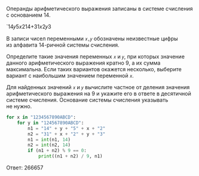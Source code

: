 Операнды арифметического выражения записаны в системе счисления с основанием 14.

`14𝑦5𝑥214+31𝑥2𝑦3

В записи чисел переменными `𝑥,𝑦` обозначены неизвестные цифры из алфавита 14-ричной системы счисления.

Определите такие значения переменных `𝑥` и `𝑦`, при которых значение данного арифметического выражения кратно 9, а их сумма максимальна. Если таких вариантов окажется несколько, выберите вариант с наибольшим значением переменной `𝑥`.

Для найденных значений `𝑥` и `𝑦` вычислите частное от деления значения арифметического выражения на 9 и укажите его в ответе в десятичной системе счисления. Основание системы счисления указывать не нужно.

``` Python
for x in "1234567890ABCD":  
    for y in "124567890ABCD":  
        n1 = "14" + y + "5" + x + "2"  
        n2 = "31" + x + "2" + y + "3"  
        n1 = int(n1, 14)  
        n2 = int(n2, 14)  
        if (n1 + n2) % 9 == 0:  
            print((n1 + n2) / 9, n1)
```
Ответ: 266657